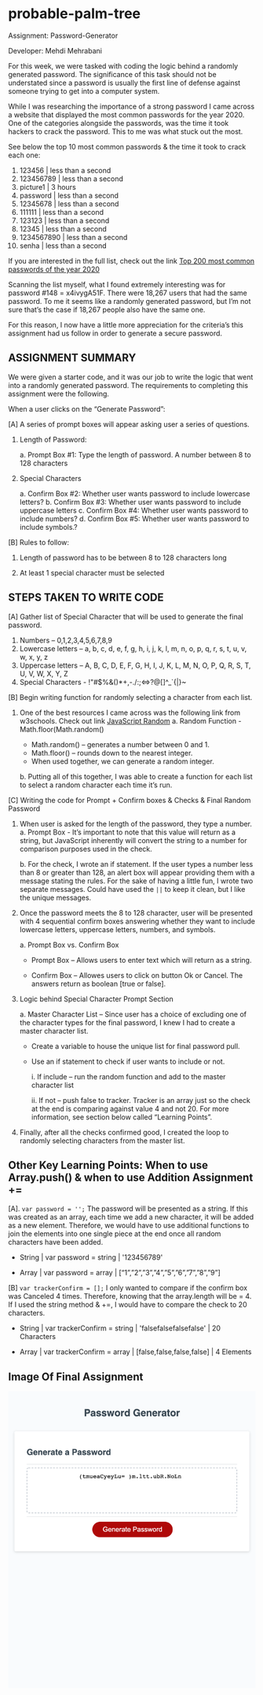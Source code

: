 # probable-palm-tree

Assignment: Password-Generator

Developer: Mehdi Mehrabani

For this week, we were tasked with coding the logic behind a randomly generated password. The significance of this task should not be understated since a password is usually the first line of defense against someone trying to get into a computer system.

While I was researching the importance of a strong password I came across a website that displayed the most common passwords for the year 2020. One of the categories alongside the passwords, was the time it took hackers to crack the password. This to me was what stuck out the most.

See below the top 10 most common passwords & the time it took to crack each one:

1.  123456 | less than a second
2.  123456789 | less than a second
3.  picture1 | 3 hours
4.  password | less than a second
5.  12345678 | less than a second
6.  111111 | less than a second
7.  123123 | less than a second
8.  12345 | less than a second
9.  1234567890 | less than a second
10. senha | less than a second

If you are interested in the full list, check out the link [Top 200 most common passwords of the year 2020](https://nordpass.com/most-common-passwords-list/)

Scanning the list myself, what I found extremely interesting was for password #148 = x4ivygA51F. There were 18,267 users that had the same password. To me it seems like a randomly generated password, but I’m not sure that’s the case if 18,267 people also have the same one.

For this reason, I now have a little more appreciation for the criteria’s this assignment had us follow in order to generate a secure password.

## ASSIGNMENT SUMMARY

We were given a starter code, and it was our job to write the logic that went into a randomly generated password. The requirements to completing this assignment were the following.

When a user clicks on the “Generate Password”:

[A] A series of prompt boxes will appear asking user a series of questions.

1.  Length of Password:

    a. Prompt Box #1: Type the length of password. A number between 8 to 128 characters

2.  Special Characters

    a. Confirm Box #2: Whether user wants password to include lowercase letters?
    b. Confirm Box #3: Whether user wants password to include uppercase letters
    c. Confirm Box #4: Whether user wants password to include numbers?
    d. Confirm Box #5: Whether user wants password to include symbols.?

[B] Rules to follow:

1. Length of password has to be between 8 to 128 characters long

2. At least 1 special character must be selected

## STEPS TAKEN TO WRITE CODE

[A] Gather list of Special Character that will be used to generate the final password.

1.  Numbers – 0,1,2,3,4,5,6,7,8,9
2.  Lowercase letters – a, b, c, d, e, f, g, h, i, j, k, l, m, n, o, p, q, r, s, t, u, v, w, x, y, z
3.  Uppercase letters – A, B, C, D, E, F, G, H, I, J, K, L, M, N, O, P, Q, R, S, T, U, V, W, X, Y, Z
4.  Special Characters - !"#$%&()\*+,-./:;<=>?@[]^\_`{|}~

[B] Begin writing function for randomly selecting a character from each list.

1.  One of the best resources I came across was the following link from w3schools. Check out link [JavaScript Random](https://www.w3schools.com/js/js_random.asp)
    a. Random Function - Math.floor(Math.random()

    - Math.random() – generates a number between 0 and 1.
    - Math.floor() – rounds down to the nearest integer.
    - When used together, we can generate a random integer.

    b. Putting all of this together, I was able to create a function for each list to select a random character each time it’s run.

[C] Writing the code for Prompt + Confirm boxes & Checks & Final Random Password

1. When user is asked for the length of the password, they type a number.
   a. Prompt Box - It’s important to note that this value will return as a string, but JavaScript inherently will convert the string to a number for comparison purposes used in the check.

   b. For the check, I wrote an if statement. If the user types a number less than 8 or greater than 128, an alert box will appear providing them with a message stating the rules. For the sake of having a little fun, I wrote two separate messages. Could have used the `||` to keep it clean, but I like the unique messages.

2. Once the password meets the 8 to 128 character, user will be presented with 4 sequential confirm boxes answering whether they want to include lowercase letters, uppercase letters, numbers, and symbols.

   a. Prompt Box vs. Confirm Box

   - Prompt Box – Allows users to enter text which will return as a string.

   - Confirm Box – Allowes users to click on button Ok or Cancel. The answers return as boolean [true or false].

3. Logic behind Special Character Prompt Section

   a. Master Character List – Since user has a choice of excluding one of the character types for the final password, I knew I had to create a master character list.

   - Create a variable to house the unique list for final password pull.

   - Use an if statement to check if user wants to include or not.

     i. If include – run the random function and add to the master character list

     ii. If not – push false to tracker. Tracker is an array just so the check at the end is comparing against value 4 and not 20. For more information, see section below called “Learning Points”.

4. Finally, after all the checks confirmed good, I created the loop to randomly selecting characters from the master list.

## Other Key Learning Points: When to use Array.push() & when to use Addition Assignment +=

[A]. `var password = '';` The password will be presented as a string. If this was created as an array, each time we add a new character, it will be added as a new element. Therefore, we would have to use additional functions to join the elements into one single piece at the end once all random characters have been added.

- String | var password = string | '123456789'

- Array | var password = array | [“1”,”2”,”3”,”4”,”5”,”6”,”7”,”8”,”9”]

[B] `var trackerConfirm = [];` I only wanted to compare if the confirm box was Canceled 4 times. Therefore, knowing that the array.length will be = 4. If I used the string method & +=, I would have to compare the check to 20 characters.

- String | var trackerConfirm = string | 'falsefalsefalsefalse' | 20 Characters

- Array | var trackerConfirm = array | [false,false,false,false] | 4 Elements

## Image Of Final Assignment

![alt text](./assets/probable-palm-tree.png)
